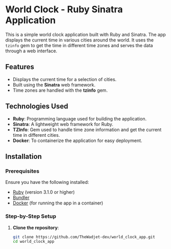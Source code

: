 # World Clock - Ruby Sinatra Application

This is a simple world clock application built with Ruby and Sinatra. The app displays the current time in various cities around the world. It uses the `tzinfo` gem to get the time in different time zones and serves the data through a web interface.

## Features
- Displays the current time for a selection of cities.
- Built using the **Sinatra** web framework.
- Time zones are handled with the **tzinfo** gem.

## Technologies Used
- **Ruby**: Programming language used for building the application.
- **Sinatra**: A lightweight web framework for Ruby.
- **TZInfo**: Gem used to handle time zone information and get the current time in different cities.
- **Docker**: To containerize the application for easy deployment.

## Installation

### Prerequisites

Ensure you have the following installed:

- [Ruby](https://www.ruby-lang.org/en/documentation/installation/) (version 3.1.0 or higher)
- [Bundler](https://bundler.io/)
- [Docker](https://www.docker.com/get-started) (for running the app in a container)

### Step-by-Step Setup

1. **Clone the repository**:

   ```bash
   git clone https://github.com/TheWadjet-dev/world_clock_app.git
   cd world_clock_app
